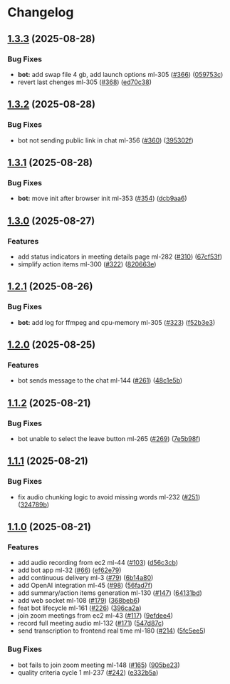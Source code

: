 # Changelog

## [1.3.3](https://github.com/BinaryStudioAcademy/bsa-2025-meetlytic/compare/bot-v1.3.2...bot-v1.3.3) (2025-08-28)


### Bug Fixes

* **bot:** add swap file 4 gb, add launch options ml-305 ([#366](https://github.com/BinaryStudioAcademy/bsa-2025-meetlytic/issues/366)) ([059753c](https://github.com/BinaryStudioAcademy/bsa-2025-meetlytic/commit/059753cfbddacd104ac45cc12006df6b456b81ea))
* revert last chenges ml-305 ([#368](https://github.com/BinaryStudioAcademy/bsa-2025-meetlytic/issues/368)) ([ed70c38](https://github.com/BinaryStudioAcademy/bsa-2025-meetlytic/commit/ed70c38299391449aeb9ccc99820c1830ccff75d))

## [1.3.2](https://github.com/BinaryStudioAcademy/bsa-2025-meetlytic/compare/bot-v1.3.1...bot-v1.3.2) (2025-08-28)


### Bug Fixes

* bot not sending public link in chat ml-356 ([#360](https://github.com/BinaryStudioAcademy/bsa-2025-meetlytic/issues/360)) ([395302f](https://github.com/BinaryStudioAcademy/bsa-2025-meetlytic/commit/395302f650102850adbb3a50506168918742a32b))

## [1.3.1](https://github.com/BinaryStudioAcademy/bsa-2025-meetlytic/compare/bot-v1.3.0...bot-v1.3.1) (2025-08-28)


### Bug Fixes

* **bot:** move init after browser init ml-353 ([#354](https://github.com/BinaryStudioAcademy/bsa-2025-meetlytic/issues/354)) ([dcb9aa6](https://github.com/BinaryStudioAcademy/bsa-2025-meetlytic/commit/dcb9aa601cd474c128b7bc049ca871cf0730d4d9))

## [1.3.0](https://github.com/BinaryStudioAcademy/bsa-2025-meetlytic/compare/bot-v1.2.1...bot-v1.3.0) (2025-08-27)


### Features

* add status indicators in meeting details page ml-282 ([#310](https://github.com/BinaryStudioAcademy/bsa-2025-meetlytic/issues/310)) ([67cf53f](https://github.com/BinaryStudioAcademy/bsa-2025-meetlytic/commit/67cf53f438fbdeaa6c4dcf8a8f748858b8305c31))
* simplify action items ml-300 ([#322](https://github.com/BinaryStudioAcademy/bsa-2025-meetlytic/issues/322)) ([820663e](https://github.com/BinaryStudioAcademy/bsa-2025-meetlytic/commit/820663e8ddc7b451ed2841bafa3ec739b27638de))

## [1.2.1](https://github.com/BinaryStudioAcademy/bsa-2025-meetlytic/compare/bot-v1.2.0...bot-v1.2.1) (2025-08-26)


### Bug Fixes

* **bot:** add log for ffmpeg and cpu-memory ml-305 ([#323](https://github.com/BinaryStudioAcademy/bsa-2025-meetlytic/issues/323)) ([f52b3e3](https://github.com/BinaryStudioAcademy/bsa-2025-meetlytic/commit/f52b3e327558cbeeb4174ea3e2ffb0b8ab49a83b))

## [1.2.0](https://github.com/BinaryStudioAcademy/bsa-2025-meetlytic/compare/bot-v1.1.2...bot-v1.2.0) (2025-08-25)


### Features

* bot sends message to the chat ml-144 ([#261](https://github.com/BinaryStudioAcademy/bsa-2025-meetlytic/issues/261)) ([48c1e5b](https://github.com/BinaryStudioAcademy/bsa-2025-meetlytic/commit/48c1e5bf7bc0348a47f6ba92fe19774154791fb0))

## [1.1.2](https://github.com/BinaryStudioAcademy/bsa-2025-meetlytic/compare/bot-v1.1.1...bot-v1.1.2) (2025-08-21)


### Bug Fixes

* bot unable to select the leave button ml-265 ([#269](https://github.com/BinaryStudioAcademy/bsa-2025-meetlytic/issues/269)) ([7e5b98f](https://github.com/BinaryStudioAcademy/bsa-2025-meetlytic/commit/7e5b98f64e520a5ed138068abfbb5b57cb097db1))

## [1.1.1](https://github.com/BinaryStudioAcademy/bsa-2025-meetlytic/compare/bot-v1.1.0...bot-v1.1.1) (2025-08-21)


### Bug Fixes

* fix audio chunking logic to avoid missing words ml-232 ([#251](https://github.com/BinaryStudioAcademy/bsa-2025-meetlytic/issues/251)) ([324789b](https://github.com/BinaryStudioAcademy/bsa-2025-meetlytic/commit/324789b633127ed0c99db70b786c4fa0b11949f9))

## [1.1.0](https://github.com/BinaryStudioAcademy/bsa-2025-meetlytic/compare/bot-v1.0.0...bot-v1.1.0) (2025-08-21)


### Features

* add audio recording from ec2 ml-44 ([#103](https://github.com/BinaryStudioAcademy/bsa-2025-meetlytic/issues/103)) ([d56c3cb](https://github.com/BinaryStudioAcademy/bsa-2025-meetlytic/commit/d56c3cb472dcf9214d6acfa3e7fbd9b8733dedb7))
* add bot app ml-32 ([#66](https://github.com/BinaryStudioAcademy/bsa-2025-meetlytic/issues/66)) ([ef62e79](https://github.com/BinaryStudioAcademy/bsa-2025-meetlytic/commit/ef62e7973cd03876e6f3110fcf4120b0e0dbc03d))
* add continuous delivery ml-3 ([#79](https://github.com/BinaryStudioAcademy/bsa-2025-meetlytic/issues/79)) ([6b14a80](https://github.com/BinaryStudioAcademy/bsa-2025-meetlytic/commit/6b14a80eeea6bc3f1314efab21fcb44362b6685d))
* add OpenAI integration ml-45 ([#98](https://github.com/BinaryStudioAcademy/bsa-2025-meetlytic/issues/98)) ([56fad7f](https://github.com/BinaryStudioAcademy/bsa-2025-meetlytic/commit/56fad7fabafbee861510b7be06db50439022ad46))
* add summary/action items generation ml-130 ([#147](https://github.com/BinaryStudioAcademy/bsa-2025-meetlytic/issues/147)) ([64131bd](https://github.com/BinaryStudioAcademy/bsa-2025-meetlytic/commit/64131bdb7202e5d7f942145387a6401e9bb53f11))
* add web socket ml-108 ([#179](https://github.com/BinaryStudioAcademy/bsa-2025-meetlytic/issues/179)) ([368beb6](https://github.com/BinaryStudioAcademy/bsa-2025-meetlytic/commit/368beb6345dcc630905a83a591aa35a8826030c3))
* feat bot lifecycle ml-161 ([#226](https://github.com/BinaryStudioAcademy/bsa-2025-meetlytic/issues/226)) ([396ca2a](https://github.com/BinaryStudioAcademy/bsa-2025-meetlytic/commit/396ca2a093fa773f055bd6449da85a69885ff5e0))
* join zoom meetings from ec2 ml-43 ([#117](https://github.com/BinaryStudioAcademy/bsa-2025-meetlytic/issues/117)) ([9efdee4](https://github.com/BinaryStudioAcademy/bsa-2025-meetlytic/commit/9efdee42fc7b4e68dc88f4d6c1f1d49ddd48cb7a))
* record full meeting audio ml-132 ([#171](https://github.com/BinaryStudioAcademy/bsa-2025-meetlytic/issues/171)) ([547d87c](https://github.com/BinaryStudioAcademy/bsa-2025-meetlytic/commit/547d87cbabcc11fd421dcfc3aedb046d70fdd405))
* send transcription to frontend real time ml-180 ([#214](https://github.com/BinaryStudioAcademy/bsa-2025-meetlytic/issues/214)) ([5fc5ee5](https://github.com/BinaryStudioAcademy/bsa-2025-meetlytic/commit/5fc5ee53cd0d840b3376a5686c8919881de3ffd1))


### Bug Fixes

* bot fails to join zoom meeting ml-148 ([#165](https://github.com/BinaryStudioAcademy/bsa-2025-meetlytic/issues/165)) ([905be23](https://github.com/BinaryStudioAcademy/bsa-2025-meetlytic/commit/905be23531ef4b8f9f3b9736f50b33ded2c73c1c))
* quality criteria cycle 1 ml-237 ([#242](https://github.com/BinaryStudioAcademy/bsa-2025-meetlytic/issues/242)) ([e332b5a](https://github.com/BinaryStudioAcademy/bsa-2025-meetlytic/commit/e332b5a9ccc76c66689237c84f89090e15ef81a7))
